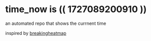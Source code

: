 # time_now is (( 1727089200910 ))

an automated repo that shows the currnent time

inspired by [breakingheatmap](https://github.com/breakingheatmap/breakingheatmap)